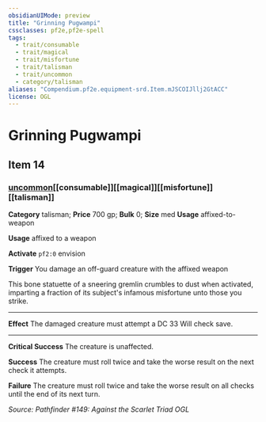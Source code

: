 ```yaml
---
obsidianUIMode: preview
title: "Grinning Pugwampi"
cssclasses: pf2e,pf2e-spell
tags:
  - trait/consumable
  - trait/magical
  - trait/misfortune
  - trait/talisman
  - trait/uncommon
  - category/talisman
aliases: "Compendium.pf2e.equipment-srd.Item.mJSCOIJllj2GtACC"
license: OGL
---
```

# Grinning Pugwampi
## Item 14
### [uncommon](uncommon "Uncommon Rarity Trait")[[consumable]][[magical]][[misfortune]][[talisman]]

**Category** talisman; 
**Price** 700 gp; 
**Bulk** 0; **Size** med
**Usage** affixed-to-weapon

**Usage** affixed to a weapon

**Activate** `pf2:0` envision

**Trigger** You damage an off-guard creature with the affixed weapon

This bone statuette of a sneering gremlin crumbles to dust when activated, imparting a fraction of its subject's infamous misfortune unto those you strike.

* * *

**Effect** The damaged creature must attempt a DC 33 Will check save.

* * *

**Critical Success** The creature is unaffected.

**Success** The creature must roll twice and take the worse result on the next check it attempts.

**Failure** The creature must roll twice and take the worse result on all checks until the end of its next turn.

*Source: Pathfinder #149: Against the Scarlet Triad*
*OGL*